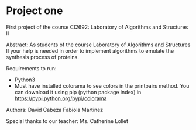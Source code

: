 # Project one
First project of the course CI2692: Laboratory of Algorithms and Structures II

Abstract: As students of the course Laboratory of Algorithms and Structures II 
your help is needed in order to implement algorithms to emulate the synthesis
process of proteins.

Requirements to run:
+ Python3
+ Must have installed colorama to see colors in the printpairs method.
You can download it using pip (python package index) in https://pypi.python.org/pypi/colorama

Authors:
David Cabeza
Fabiola Martinez

Special thanks to our teacher:
Ms. Catherine Lollet